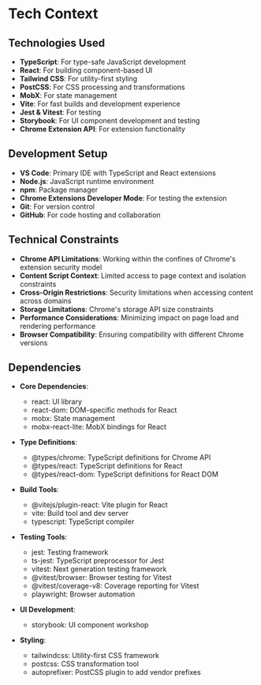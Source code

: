 # Tech Context

## Technologies Used
- **TypeScript**: For type-safe JavaScript development
- **React**: For building component-based UI
- **Tailwind CSS**: For utility-first styling
- **PostCSS**: For CSS processing and transformations
- **MobX**: For state management
- **Vite**: For fast builds and development experience
- **Jest & Vitest**: For testing
- **Storybook**: For UI component development and testing
- **Chrome Extension API**: For extension functionality

## Development Setup
- **VS Code**: Primary IDE with TypeScript and React extensions
- **Node.js**: JavaScript runtime environment
- **npm**: Package manager
- **Chrome Extensions Developer Mode**: For testing the extension
- **Git**: For version control
- **GitHub**: For code hosting and collaboration

## Technical Constraints
- **Chrome API Limitations**: Working within the confines of Chrome's extension security model
- **Content Script Context**: Limited access to page context and isolation constraints
- **Cross-Origin Restrictions**: Security limitations when accessing content across domains
- **Storage Limitations**: Chrome's storage API size constraints
- **Performance Considerations**: Minimizing impact on page load and rendering performance
- **Browser Compatibility**: Ensuring compatibility with different Chrome versions

## Dependencies
- **Core Dependencies**:
  - react: UI library
  - react-dom: DOM-specific methods for React
  - mobx: State management
  - mobx-react-lite: MobX bindings for React

- **Type Definitions**:
  - @types/chrome: TypeScript definitions for Chrome API
  - @types/react: TypeScript definitions for React
  - @types/react-dom: TypeScript definitions for React DOM

- **Build Tools**:
  - @vitejs/plugin-react: Vite plugin for React
  - vite: Build tool and dev server
  - typescript: TypeScript compiler

- **Testing Tools**:
  - jest: Testing framework
  - ts-jest: TypeScript preprocessor for Jest
  - vitest: Next generation testing framework
  - @vitest/browser: Browser testing for Vitest
  - @vitest/coverage-v8: Coverage reporting for Vitest
  - playwright: Browser automation

- **UI Development**:
  - storybook: UI component workshop

- **Styling**:
  - tailwindcss: Utility-first CSS framework
  - postcss: CSS transformation tool
  - autoprefixer: PostCSS plugin to add vendor prefixes
